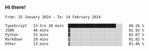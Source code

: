 ### Hi there!

<!--START_SECTION:waka-->

```txt
From: 15 January 2024 - To: 14 February 2024

TypeScript   23 hrs 28 mins  ██████████████████████░░░   88.26 %
JSON         46 mins         ▓░░░░░░░░░░░░░░░░░░░░░░░░   02.92 %
Python       33 mins         ▓░░░░░░░░░░░░░░░░░░░░░░░░   02.07 %
Markdown     29 mins         ▒░░░░░░░░░░░░░░░░░░░░░░░░   01.82 %
Other        23 mins         ▒░░░░░░░░░░░░░░░░░░░░░░░░   01.46 %
```

<!--END_SECTION:waka-->
